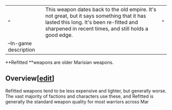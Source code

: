 |     |     |     |
| --- | --- | --- |
| “   | This weapon dates back to the old empire. It's not great, but it says something that it has lasted this long. It's been re-fitted and sharpened in recent times, and still holds a good edge. | ”   |
| –In-game description |     |     |

**Refitted **weapons are older Marisian weapons.

## Overview\[[edit](https://nim.miraheze.org/w/index.php?title=Refitted&action=edit&section=1 "Edit section: Overview")\]

Refitted weapons tend to be less expensive and lighter, but generally worse. The vast majority of factions and characters use these, and Refitted is generally the standard weapon quality for most warriors across Mar